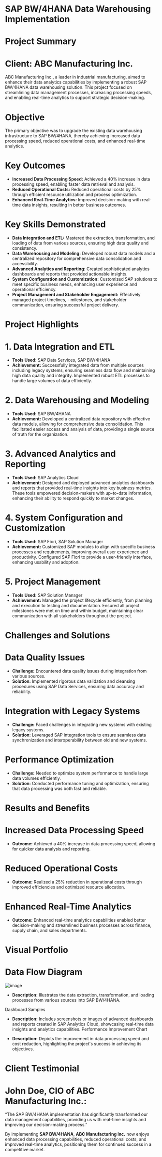 # SAP BW/4HANA Data Warehousing Implementation

# Project Summary

# Client: ABC Manufacturing Inc.

ABC Manufacturing Inc., a leader in industrial manufacturing, aimed to enhance their data analytics capabilities by implementing a robust SAP BW/4HANA data warehousing solution. This project focused on streamlining data management processes, increasing processing speeds, and enabling real-time analytics to support strategic decision-making.

# Objective
The primary objective was to upgrade the existing data warehousing infrastructure to SAP BW/4HANA, thereby achieving increased data processing speed, reduced operational costs, and enhanced real-time analytics.

# Key Outcomes
- **Increased Data Processing Speed:** Achieved a 40% increase in data processing speed, enabling faster data retrieval and analysis.
- **Reduced Operational Costs:** Reduced operational costs by 25% through efficient resource utilization and process optimization.
- **Enhanced Real-Time Analytics:** Improved decision-making with real-time data insights, resulting in better business outcomes.

# Key Skills Demonstrated
- **Data Integration and ETL:** Mastered the extraction, transformation, and loading of data from various sources, ensuring high data quality and consistency.
- **Data Warehousing and Modeling:** Developed robust data models and a centralized repository for comprehensive data consolidation and accessibility.
- **Advanced Analytics and Reporting:** Created sophisticated analytics dashboards and reports that provided actionable insights.
- **System Configuration and Customization:** Customized SAP solutions to meet specific business needs, enhancing user experience and operational efficiency.
- **Project Management and Stakeholder Engagement:** Effectively managed project timelines, - milestones, and stakeholder communication, ensuring successful project delivery.

# Project Highlights

# 1. Data Integration and ETL
- **Tools Used:** SAP Data Services, SAP BW/4HANA
- **Achievement:** Successfully integrated data from multiple sources including legacy systems, ensuring seamless data flow and maintaining high data quality and integrity. Implemented robust ETL processes to handle large volumes of data efficiently.
# 2. Data Warehousing and Modeling
- **Tools Used:** SAP BW/4HANA
- **Achievement:** Developed a centralized data repository with effective data models, allowing for comprehensive data consolidation. This facilitated easier access and analysis of data, providing a single source of truth for the organization.
# 3. Advanced Analytics and Reporting
- **Tools Used:** SAP Analytics Cloud
- **Achievement:** Designed and deployed advanced analytics dashboards and reports that provided real-time insights into key business metrics. These tools empowered decision-makers with up-to-date information, enhancing their ability to respond quickly to market changes.
# 4. System Configuration and Customization
- **Tools Used:** SAP Fiori, SAP Solution Manager
- **Achievement:** Customized SAP modules to align with specific business processes and requirements, improving overall user experience and productivity. Configured SAP Fiori to provide a user-friendly interface, enhancing usability and adoption.
# 5. Project Management
- **Tools Used:** SAP Solution Manager
- **Achievement:** Managed the project lifecycle efficiently, from planning and execution to testing and documentation. Ensured all project milestones were met on time and within budget, maintaining clear communication with all stakeholders throughout the project.

# Challenges and Solutions

# Data Quality Issues
- **Challenge:** Encountered data quality issues during integration from various sources.
- **Solution:** Implemented rigorous data validation and cleansing procedures using SAP Data Services, ensuring data accuracy and reliability.
# Integration with Legacy Systems
- **Challenge:** Faced challenges in integrating new systems with existing legacy systems.
- **Solution:** Leveraged SAP integration tools to ensure seamless data synchronization and interoperability between old and new systems.
# Performance Optimization
- **Challenge:** Needed to optimize system performance to handle large data volumes efficiently.
- **Solution:** Conducted performance tuning and optimization, ensuring that data processing was both fast and reliable.
# Results and Benefits
# Increased Data Processing Speed
- **Outcome:** Achieved a 40% increase in data processing speed, allowing for quicker data analysis and reporting.
# Reduced Operational Costs
- **Outcome:** Realized a 25% reduction in operational costs through improved efficiencies and optimized resource allocation.
# Enhanced Real-Time Analytics
- **Outcome:** Enhanced real-time analytics capabilities enabled better decision-making and streamlined business processes across finance, supply chain, and sales departments.

# Visual Portfolio
# Data Flow Diagram
![image](https://github.com/TacoBadger/SAP-BW-4HANA-Data-Warehousing-Implementation/assets/11693256/4682f61f-16ff-4f4d-9684-d9c8f545003c)

- **Description:** Illustrates the data extraction, transformation, and loading processes from various sources into SAP BW/4HANA.

Dashboard Samples

- **Description:** Includes screenshots or images of advanced dashboards and reports created in SAP Analytics Cloud, showcasing real-time data insights and analytics capabilities.
Performance Improvement Chart

- **Description:** Depicts the improvement in data processing speed and cost reduction, highlighting the project's success in achieving its objectives.

# Client Testimonial
# John Doe, CIO of ABC Manufacturing Inc.:
“The SAP BW/4HANA implementation has significantly transformed our data management capabilities, providing us with real-time insights and improving our decision-making process.”


By implementing **SAP BW/4HANA**, **ABC Manufacturing Inc.** now enjoys enhanced data processing capabilities, reduced operational costs, and improved real-time analytics, positioning them for continued success in a competitive market.
